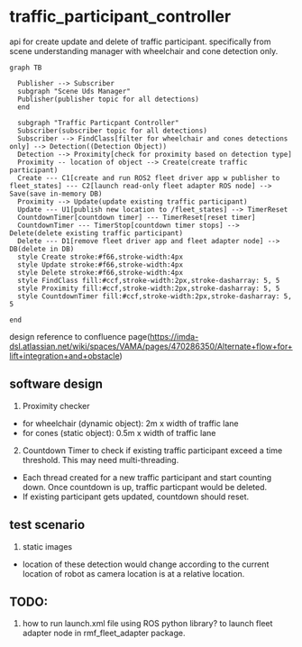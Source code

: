 # traffic_participant_controller

api for create update and delete of traffic participant. specifically from scene understanding manager with wheelchair and cone detection only. 

```mermaid
graph TB

  Publisher --> Subscriber
  subgraph "Scene Uds Manager"
  Publisher(publisher topic for all detections)
  end

  subgraph "Traffic Particpant Controller"
  Subscriber(subscriber topic for all detections)
  Subscriber --> FindClass[filter for wheelchair and cones detections only] --> Detection((Detection Object))
  Detection --> Proximity[check for proximity based on detection type]
  Proximity -- location of object --> Create(create traffic participant)
  Create --- C1[create and run ROS2 fleet driver app w publisher to fleet_states] --- C2[launch read-only fleet adapter ROS node] --> Save(save in-memory DB)
  Proximity --> Update(update existing traffic participant) 
  Update --- U1[publish new location to /fleet_states] --> TimerReset
  CountdownTimer[countdown timer] --- TimerReset[reset timer]
  CountdownTimer --- TimerStop[countdown timer stops] --> Delete(delete existing traffic participant)
  Delete --- D1[remove fleet driver app and fleet adapter node] --> DB(delete in DB)
  style Create stroke:#f66,stroke-width:4px
  style Update stroke:#f66,stroke-width:4px
  style Delete stroke:#f66,stroke-width:4px
  style FindClass fill:#ccf,stroke-width:2px,stroke-dasharray: 5, 5
  style Proximity fill:#ccf,stroke-width:2px,stroke-dasharray: 5, 5
  style CountdownTimer fill:#ccf,stroke-width:2px,stroke-dasharray: 5, 5

end
```

design reference to confluence page(https://imda-dsl.atlassian.net/wiki/spaces/VAMA/pages/470286350/Alternate+flow+for+lift+integration+and+obstacle)

## software design

1. Proximity checker 
- for wheelchair (dynamic object): 2m x width of traffic lane
- for cones (static object): 0.5m x width of traffic lane

2. Countdown Timer to check if existing traffic participant exceed a time threshold. This may need multi-threading. 
- Each thread created for a new traffic participant and start counting down. Once countdown is up, traffic particpant would be deleted. 
- If existing participant gets updated, countdown should reset. 

## test scenario

1. static images 

- location of these detection would change according to the current location of robot as camera location is at a relative location. 

## TODO:

1. how to run launch.xml file using ROS python library? to launch fleet adapter node in rmf_fleet_adapter package.

